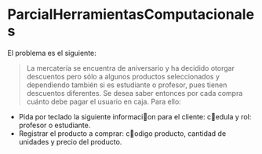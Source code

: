 # ParcialHerramientasComputacionales

El problema es el siguiente:

> La mercatería se encuentra de aniversario y ha decidido otorgar descuentos pero sólo a algunos productos seleccionados y dependiendo también si es estudiante o profesor, pues tienen descuentos diferentes. Se desea saber entonces por cada compra cuánto debe pagar el usuario en caja. Para ello:
- Pida por teclado la siguiente informacion para el cliente: cedula y rol: profesor o estudiante.
- Registrar el producto a comprar: codigo producto, cantidad de unidades y precio del
producto.
<!--stackedit_data:
eyJoaXN0b3J5IjpbLTE2NDkwMTEzOTddfQ==
-->